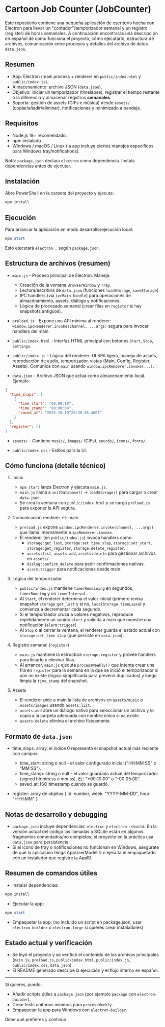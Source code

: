 # Cartoon Job Counter (JobCounter)

Este repositorio contiene una pequeña aplicación de escritorio hecha con Electron para llevar un "contador"/temporizador semanal y un registro (register) de horas semanales. A continuación encontrarás una descripción en español de cómo funciona el proyecto, cómo ejecutarlo, estructura de archivos, comunicación entre procesos y detalles del archivo de datos `data.json`.

## Resumen

- App: Electron (main process + renderer en `public/index.html` y `public/index.js`).
- Almacenamiento: archivo JSON (`data.json`).
- Objetivo: iniciar un temporizador (timelapse), registrar el tiempo restante o la diferencia y almacenar registros **semanales**.
- Soporta: gestión de assets (GIFs e música) desde `assets/` (copiar/añadir/eliminar), notificaciones y minimizado a bandeja.

## Requisitos

- Node.js 18+ recomendado.
- npm instalado.
- Windows / macOS / Linux (la app incluye ciertos manejos específicos para Windows tray/notifications).

Nota: `package.json` declara `electron` como dependencia. Instala dependencias antes de ejecutar.

## Instalación

Abre PowerShell en la carpeta del proyecto y ejecuta:

```powershell
npm install
```

## Ejecución

Para arrancar la aplicación en modo desarrollo/ejecución local:

```powershell
npm start
```

Esto ejecutará `electron .` según `package.json`.

## Estructura de archivos (resumen)

- `main.js` - Proceso principal de Electron. Maneja:
  - Creación de la ventana `BrowserWindow` y `Tray`.
  - Lectura/escritura de `data.json` (funciones `loadStorage`, `saveStorage`).
  - IPC handlers (vía `ipcMain.handle`) para operaciones de almacenamiento, assets, diálogo y notificaciones.
  - Lógica de procesado semanal (crear filas en `register` si hay snapshots antiguos).

- `preload.js` - Expone una API mínima al renderer: `window.ipcRenderer.invoke(channel, ...args)` segura para invocar handlers del main.

- `public/index.html` - Interfaz HTML principal con botones `Start`, `Stop`, `Settings`.

- `public/index.js` - Lógica del renderer: UI SPA ligera, manejo de assets, reproducción de audio, temporizador, vistas (Main, Config, Register, Assets). Comunica con `main` usando `window.ipcRenderer.invoke(...)`.

- `data.json` - Archivo JSON que actúa como almacenamiento local. Ejemplo:

```json
{
  "time_slaps": [
    {
      "time_start": "00:00:10",
      "time_stamp": "00:00:04",
      "saved_at": "2025-10-19T20:30:36.400Z"
    }
  ],
  "register": []
}
```

- `assets/` - Contiene `music/`, `images/` (GIFs), `sounds/`, `icons/`, `fonts/`.

- `public/index.css` - Estilos para la UI.

## Cómo funciona (detalle técnico)

1. Inicio
   - `npm start` lanza Electron y ejecuta `main.js`.
   - `main.js` llama a `initDatabase()` → `loadStorage()` para cargar o crear `data.json`.
   - Se crea la ventana con `public/index.html` y se carga `preload.js` para exponer la API segura.

2. Comunicación renderer ↔ main
   - `preload.js` expone `window.ipcRenderer.invoke(channel, ...args)` que llama internamente a `ipcRenderer.invoke`.
   - El renderer (en `public/index.js`) invoca handlers como:
     - `storage:get_last`, `storage:set_time_slap`, `storage:set_start`, `storage:get_register`, `storage:delete_register`.
     - `assets:list`, `assets:add`, `assets:delete` para gestionar archivos en `assets/`.
     - `dialog:confirm_delete` para pedir confirmaciones nativas.
     - `alarm:trigger` para notificaciones desde main.

3. Lógica del temporizador
   - `public/index.js` mantiene `timerRemaining` en segundos, `timerRunning` y un `timerInterval`.
   - Al `Start`, el renderer determina el valor inicial (primero revisa snapshot `storage:get_last` y si no, `localStorage.timeLapse`) y comienza a decrementar cada segundo.
   - Si el temporizador cruza a valores negativos, reproduce repetidamente un sonido `alert` y solicita a main que muestre una notificación (`alarm:trigger`).
   - Al `Stop` o al cerrar la ventana, el renderer guarda el estado actual con `storage:set_time_slap` (que persiste en `data.json`).

4. Registro semanal (`register`)
   - `main.js` mantiene la estructura `storage.register` y provee handlers para listarlo y eliminar filas.
   - Al arrancar, `main.js` ejecuta `processWeekly()` que intenta crear una fila en `register` para la semana en la que se inició el temporizador si aún no existe (lógica simplificada para prevenir duplicados) y luego limpia la `time_stamp` del snapshot.

5. Assets
   - El renderer pide a main la lista de archivos en `assets/music` o `assets/images` usando `assets:list`.
   - `assets:add` abre un diálogo nativo para seleccionar un archivo y lo copia a la carpeta adecuada con nombre único si ya existe.
   - `assets:delete` elimina el archivo físicamente.

## Formato de `data.json`

- time_slaps: array, el índice 0 representa el snapshot actual más reciente con campos:
  - time_start: string o null - el valor configurado inicial ("HH:MM:SS" o "MM:SS").
  - time_stamp: string o null - el valor guardado actual del temporizador (signed hh:mm:ss o mm:ss). Ej.: "+00:10:00" o "-00:05:00".
  - saved_at: ISO timestamp cuando se guardó.

- register: array de objetos { id: number, week: "YYYY-MM-DD", hour: "+HH:MM" }

## Notas de desarrollo y debugging

- `package.json` incluye dependencias: `electron` y `electron-rebuild`. En la versión actual del código las llamadas a SQLite están en algunos fragmentos comentados/no completos; el proyecto en la práctica usa `data.json` para persistencia.
- Si el icono de tray o notificaciones no funcionan en Windows, asegúrate de que la aplicación tenga AppUserModelID o ejecuta el empaquetado con un instalador que registre la AppID.

## Resumen de comandos útiles

- Instalar dependencias:

```powershell
npm install
```

- Ejecutar la app:

```powershell
npm start
```

- Empaquetar la app: (no incluido un script en package.json; usar `electron-builder` o `electron-forge` si quieres crear instaladores)

## Estado actual y verificación

- Se leyó el proyecto y se verificó el contenido de los archivos principales (`main.js`, `preload.js`, `public/index.html`, `public/index.js`, `public/index.css`, `data.json`).
- El README generado describe la ejecución y el flujo interno en español.

---

Si quieres, puedo:

- Añadir scripts útiles a `package.json` (por ejemplo `package` con `electron-builder`).
- Crear tests unitarios mínimos para `processWeekly`.
- Empaquetar la app para Windows con `electron-builder`.

Dime qué prefieres y continúo.